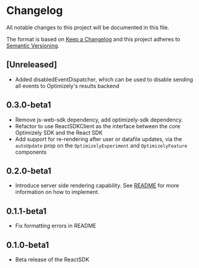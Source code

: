 # Changelog
All notable changes to this project will be documented in this file.

The format is based on [Keep a Changelog](http://keepachangelog.com/en/1.0.0/)
and this project adheres to [Semantic Versioning](http://semver.org/spec/v2.0.0.html).

## [Unreleased]
* Added disabledEventDispatcher, which can be used to disable sending all events to Optimizely's results backend

## 0.3.0-beta1
* Remove js-web-sdk dependency, add optimizely-sdk dependency.
* Refactor to use ReactSDKClient as the interface between the core Optimizely SDK and the React SDK
* Add support for re-rendering after user or datafile updates, via the `autoUpdate` prop on the `OptimizelyExperiment` and `OptimizelyFeature` components

## 0.2.0-beta1
* Introduce server side rendering capability.  See [README](./README.md) for more information on how to implement.

## 0.1.1-beta1
* Fix formatting errors in README

## 0.1.0-beta1
* Beta release of the ReactSDK

